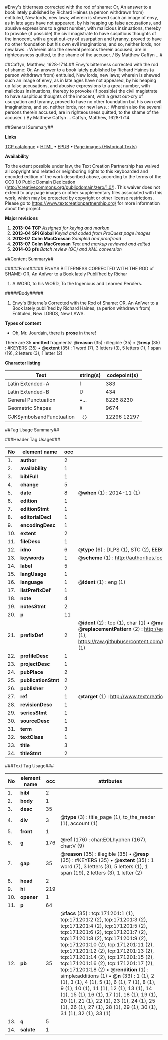 #Envy's bitterness corrected with the rod of shame: Or, An answer to a book lately published by Richard Haines (a person withdrawn from) entituled, New lords, new laws; wherein is shewed such an image of envy, as in late ages have not appeared, by his heaping up false accusations, and abusive expressions to a great number, with malicious insinuations, thereby to provoke (if possible) the civil magistrate to have suspitious thoughts of the innocent, with a great out-cry of usurpation and tyranny, proved to have no other foundation but his own evil imaginations, and so, neither lords, nor new laws. : Wherein also the several persons therein accused, are in righteousness quitted, to the shame of the accuser. / By Matthew Caffyn ...#

##Caffyn, Matthew, 1628-1714.##
Envy's bitterness corrected with the rod of shame: Or, An answer to a book lately published by Richard Haines (a person withdrawn from) entituled, New lords, new laws; wherein is shewed such an image of envy, as in late ages have not appeared, by his heaping up false accusations, and abusive expressions to a great number, with malicious insinuations, thereby to provoke (if possible) the civil magistrate to have suspitious thoughts of the innocent, with a great out-cry of usurpation and tyranny, proved to have no other foundation but his own evil imaginations, and so, neither lords, nor new laws. : Wherein also the several persons therein accused, are in righteousness quitted, to the shame of the accuser. / By Matthew Caffyn ...
Caffyn, Matthew, 1628-1714.

##General Summary##

**Links**

[TCP catalogue](http://www.ota.ox.ac.uk/tcp/)  • 
[HTML](http://tei.it.ox.ac.uk/tcp/Texts-HTML/free/A78/A78614.html)  • 
[EPUB](http://tei.it.ox.ac.uk/tcp/Texts-EPUB/free/A78/A78614.epub) • 
[Page images (Historical Texts)](https://historicaltexts.jisc.ac.uk/eebo-45097589e)

**Availability**

To the extent possible under law, the Text Creation Partnership has waived all copyright and related or neighboring rights to this keyboarded and encoded edition of the work described above, according to the terms of the CC0 1.0 Public Domain Dedication (http://creativecommons.org/publicdomain/zero/1.0/). This waiver does not extend to any page images or other supplementary files associated with this work, which may be protected by copyright or other license restrictions. Please go to https://www.textcreationpartnership.org/ for more information about the project.

**Major revisions**

1. __2013-04__ __TCP__ *Assigned for keying and markup*
1. __2013-04__ __SPi Global__ *Keyed and coded from ProQuest page images*
1. __2013-07__ __Colm MacCrossan__ *Sampled and proofread*
1. __2013-07__ __Colm MacCrossan__ *Text and markup reviewed and edited*
1. __2014-03__ __pfs__ *Batch review (QC) and XML conversion*

##Content Summary##

#####Front#####
ENVYS BITTERNESS CORRECTED WITH THE ROD of SHAME: OR, An Anſwer to a Book lately Publiſhed by Richar
1. A WORD, to his WORD, To the Ingenious and Learned Peruſers.

#####Body#####

1. Envy's Bitterneſs Corrected with the Rod of Shame: OR, An Anſwer to a Book lately publiſhed by Richard Haines, (a perſon withdrawn from) Entituled, New LORDS, New LAWS.

**Types of content**

  * Oh, Mr. Jourdain, there is **prose** in there!

There are 35 **omitted** fragments! 
 @__reason__ (35) : illegible (35)  •  @__resp__ (35) : #KEYERS (35)  •  @__extent__ (35) : 1 word (7), 3 letters (3), 5 letters (1), 1 span (19), 2 letters (3), 1 letter (2)

**Character listing**


|Text|string(s)|codepoint(s)|
|---|---|---|
|Latin Extended-A|ſ|383|
|Latin Extended-B|Ʋ|434|
|General Punctuation|•…|8226 8230|
|Geometric Shapes|◊|9674|
|CJKSymbolsandPunctuation|〈〉|12296 12297|

##Tag Usage Summary##

###Header Tag Usage###

|No|element name|occ|attributes|
|---|---|---|---|
|1.|__author__|2||
|2.|__availability__|1||
|3.|__biblFull__|1||
|4.|__change__|5||
|5.|__date__|8| @__when__ (1) : 2014-11 (1)|
|6.|__edition__|1||
|7.|__editionStmt__|1||
|8.|__editorialDecl__|1||
|9.|__encodingDesc__|1||
|10.|__extent__|2||
|11.|__fileDesc__|1||
|12.|__idno__|6| @__type__ (6) : DLPS (1), STC (2), EEBO-CITATION (1), OCLC (1), VID (1)|
|13.|__keywords__|1| @__scheme__ (1) : http://authorities.loc.gov/ (1)|
|14.|__label__|5||
|15.|__langUsage__|1||
|16.|__language__|1| @__ident__ (1) : eng (1)|
|17.|__listPrefixDef__|1||
|18.|__note__|4||
|19.|__notesStmt__|2||
|20.|__p__|11||
|21.|__prefixDef__|2| @__ident__ (2) : tcp (1), char (1)  •  @__matchPattern__ (2) : ([0-9\-]+):([0-9IVX]+) (1), (.+) (1)  •  @__replacementPattern__ (2) : http://eebo.chadwyck.com/downloadtiff?vid=$1&page=$2 (1), https://raw.githubusercontent.com/textcreationpartnership/Texts/master/tcpchars.xml#$1 (1)|
|22.|__profileDesc__|1||
|23.|__projectDesc__|1||
|24.|__pubPlace__|2||
|25.|__publicationStmt__|2||
|26.|__publisher__|2||
|27.|__ref__|1| @__target__ (1) : http://www.textcreationpartnership.org/docs/. (1)|
|28.|__revisionDesc__|1||
|29.|__seriesStmt__|1||
|30.|__sourceDesc__|1||
|31.|__term__|3||
|32.|__textClass__|1||
|33.|__title__|3||
|34.|__titleStmt__|2||


###Text Tag Usage###

|No|element name|occ|attributes|
|---|---|---|---|
|1.|__bibl__|2||
|2.|__body__|1||
|3.|__desc__|35||
|4.|__div__|3| @__type__ (3) : title_page (1), to_the_reader (1), account (1)|
|5.|__front__|1||
|6.|__g__|176| @__ref__ (176) : char:EOLhyphen (167), char:V (9)|
|7.|__gap__|35| @__reason__ (35) : illegible (35)  •  @__resp__ (35) : #KEYERS (35)  •  @__extent__ (35) : 1 word (7), 3 letters (3), 5 letters (1), 1 span (19), 2 letters (3), 1 letter (2)|
|8.|__head__|2||
|9.|__hi__|219||
|10.|__opener__|1||
|11.|__p__|64||
|12.|__pb__|35| @__facs__ (35) : tcp:171201:1 (1), tcp:171201:2 (2), tcp:171201:3 (2), tcp:171201:4 (2), tcp:171201:5 (2), tcp:171201:6 (2), tcp:171201:7 (2), tcp:171201:8 (2), tcp:171201:9 (2), tcp:171201:10 (2), tcp:171201:11 (2), tcp:171201:12 (2), tcp:171201:13 (2), tcp:171201:14 (2), tcp:171201:15 (2), tcp:171201:16 (2), tcp:171201:17 (2), tcp:171201:18 (2)  •  @__rendition__ (1) : simple:additions (1)  •  @__n__ (33) : 1 (1), 2 (1), 3 (1), 4 (1), 5 (1), 6 (1), 7 (1), 8 (1), 9 (1), 10 (1), 11 (1), 12 (1), 13 (1), 14 (1), 15 (1), 16 (1), 17 (1), 18 (1), 19 (1), 20 (1), 21 (1), 22 (1), 23 (1), 24 (1), 25 (1), 26 (1), 27 (1), 28 (1), 29 (1), 30 (1), 31 (1), 32 (1), 33 (1)|
|13.|__q__|5||
|14.|__salute__|1||
